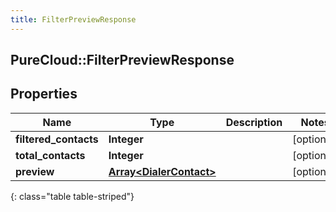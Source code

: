 ```yaml
---
title: FilterPreviewResponse
---
```

## PureCloud::FilterPreviewResponse

## Properties

|Name | Type | Description | Notes|
|------------ | ------------- | ------------- | -------------|
| **filtered_contacts** | **Integer** |  | [optional] |
| **total_contacts** | **Integer** |  | [optional] |
| **preview** | [**Array&lt;DialerContact&gt;**](DialerContact.html) |  | [optional] |
{: class="table table-striped"}


